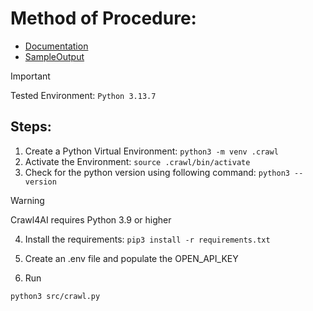 # Method of Procedure:

- [Documentation](/references/documentation.md)
- [SampleOutput](/references/result.md)

> [!IMPORTANT]
> Tested Environment: `Python 3.13.7`

## Steps:
1. Create a Python Virtual Environment:
```python3 -m venv .crawl```
2. Activate the Environment:
```source .crawl/bin/activate```
3. Check for the python version using following command:
```python3 --version```

> [!WARNING]
> Crawl4AI requires Python 3.9 or higher

4. Install the requirements:
```pip3 install -r requirements.txt```

5. Create an .env file and populate the OPEN_API_KEY

6. Run 
```
python3 src/crawl.py
```


